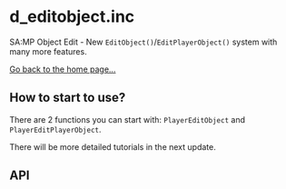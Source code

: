 # d_editobject.inc
SA:MP Object Edit - New `EditObject()`/`EditPlayerObject()` system with many more features.

[Go back to the home page...](../README.md)

## How to start to use?
There are 2 functions you can start with: `PlayerEditObject` and `PlayerEditPlayerObject`.

There will be more detailed tutorials in the next update.

## API